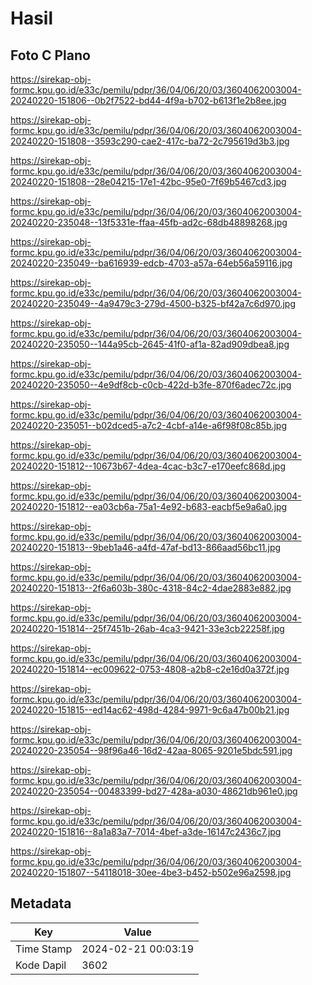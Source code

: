 # Hasil

## Foto C Plano

https://sirekap-obj-formc.kpu.go.id/e33c/pemilu/pdpr/36/04/06/20/03/3604062003004-20240220-151806--0b2f7522-bd44-4f9a-b702-b613f1e2b8ee.jpg

https://sirekap-obj-formc.kpu.go.id/e33c/pemilu/pdpr/36/04/06/20/03/3604062003004-20240220-151808--3593c290-cae2-417c-ba72-2c795619d3b3.jpg

https://sirekap-obj-formc.kpu.go.id/e33c/pemilu/pdpr/36/04/06/20/03/3604062003004-20240220-151808--28e04215-17e1-42bc-95e0-7f69b5467cd3.jpg

https://sirekap-obj-formc.kpu.go.id/e33c/pemilu/pdpr/36/04/06/20/03/3604062003004-20240220-235048--13f5331e-ffaa-45fb-ad2c-68db48898268.jpg

https://sirekap-obj-formc.kpu.go.id/e33c/pemilu/pdpr/36/04/06/20/03/3604062003004-20240220-235049--ba616939-edcb-4703-a57a-64eb56a59116.jpg

https://sirekap-obj-formc.kpu.go.id/e33c/pemilu/pdpr/36/04/06/20/03/3604062003004-20240220-235049--4a9479c3-279d-4500-b325-bf42a7c6d970.jpg

https://sirekap-obj-formc.kpu.go.id/e33c/pemilu/pdpr/36/04/06/20/03/3604062003004-20240220-235050--144a95cb-2645-41f0-af1a-82ad909dbea8.jpg

https://sirekap-obj-formc.kpu.go.id/e33c/pemilu/pdpr/36/04/06/20/03/3604062003004-20240220-235050--4e9df8cb-c0cb-422d-b3fe-870f6adec72c.jpg

https://sirekap-obj-formc.kpu.go.id/e33c/pemilu/pdpr/36/04/06/20/03/3604062003004-20240220-235051--b02dced5-a7c2-4cbf-a14e-a6f98f08c85b.jpg

https://sirekap-obj-formc.kpu.go.id/e33c/pemilu/pdpr/36/04/06/20/03/3604062003004-20240220-151812--10673b67-4dea-4cac-b3c7-e170eefc868d.jpg

https://sirekap-obj-formc.kpu.go.id/e33c/pemilu/pdpr/36/04/06/20/03/3604062003004-20240220-151812--ea03cb6a-75a1-4e92-b683-eacbf5e9a6a0.jpg

https://sirekap-obj-formc.kpu.go.id/e33c/pemilu/pdpr/36/04/06/20/03/3604062003004-20240220-151813--9beb1a46-a4fd-47af-bd13-866aad56bc11.jpg

https://sirekap-obj-formc.kpu.go.id/e33c/pemilu/pdpr/36/04/06/20/03/3604062003004-20240220-151813--2f6a603b-380c-4318-84c2-4dae2883e882.jpg

https://sirekap-obj-formc.kpu.go.id/e33c/pemilu/pdpr/36/04/06/20/03/3604062003004-20240220-151814--25f7451b-26ab-4ca3-9421-33e3cb22258f.jpg

https://sirekap-obj-formc.kpu.go.id/e33c/pemilu/pdpr/36/04/06/20/03/3604062003004-20240220-151814--ec009622-0753-4808-a2b8-c2e16d0a372f.jpg

https://sirekap-obj-formc.kpu.go.id/e33c/pemilu/pdpr/36/04/06/20/03/3604062003004-20240220-151815--ed14ac62-498d-4284-9971-9c6a47b00b21.jpg

https://sirekap-obj-formc.kpu.go.id/e33c/pemilu/pdpr/36/04/06/20/03/3604062003004-20240220-235054--98f96a46-16d2-42aa-8065-9201e5bdc591.jpg

https://sirekap-obj-formc.kpu.go.id/e33c/pemilu/pdpr/36/04/06/20/03/3604062003004-20240220-235054--00483399-bd27-428a-a030-48621db961e0.jpg

https://sirekap-obj-formc.kpu.go.id/e33c/pemilu/pdpr/36/04/06/20/03/3604062003004-20240220-151816--8a1a83a7-7014-4bef-a3de-16147c2436c7.jpg

https://sirekap-obj-formc.kpu.go.id/e33c/pemilu/pdpr/36/04/06/20/03/3604062003004-20240220-151807--54118018-30ee-4be3-b452-b502e96a2598.jpg


## Metadata

| Key        | Value               |
| ---------- | ------------------- |
| Time Stamp | 2024-02-21 00:03:19 |
| Kode Dapil | 3602                |



